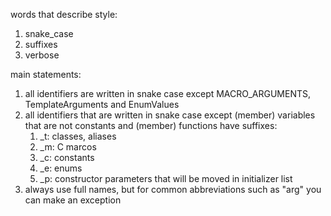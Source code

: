 words that describe style:
1. snake_case
2. suffixes
3. verbose

main statements:
1. all identifiers are written in snake case except MACRO_ARGUMENTS, TemplateArguments and EnumValues
2. all identifiers that are written in snake case except (member) variables that are not constants
and (member) functions have suffixes:
    1. _t: classes, aliases
    2. _m: C marcos
    3. _c: constants
    4. _e: enums
    5. _p: constructor parameters that will be moved in initializer list
3. always use full names, but for common abbreviations such as "arg" you can make an exception
